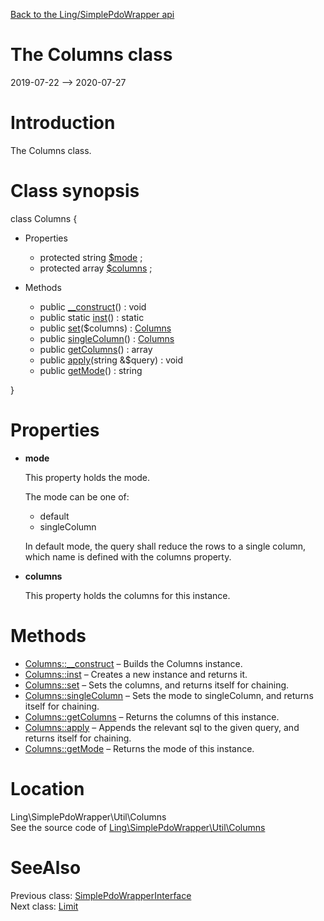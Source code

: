 [Back to the Ling/SimplePdoWrapper api](https://github.com/lingtalfi/SimplePdoWrapper/blob/master/doc/api/Ling/SimplePdoWrapper.md)



The Columns class
================
2019-07-22 --> 2020-07-27






Introduction
============

The Columns class.



Class synopsis
==============


class <span class="pl-k">Columns</span>  {

- Properties
    - protected string [$mode](#property-mode) ;
    - protected array [$columns](#property-columns) ;

- Methods
    - public [__construct](https://github.com/lingtalfi/SimplePdoWrapper/blob/master/doc/api/Ling/SimplePdoWrapper/Util/Columns/__construct.md)() : void
    - public static [inst](https://github.com/lingtalfi/SimplePdoWrapper/blob/master/doc/api/Ling/SimplePdoWrapper/Util/Columns/inst.md)() : static
    - public [set](https://github.com/lingtalfi/SimplePdoWrapper/blob/master/doc/api/Ling/SimplePdoWrapper/Util/Columns/set.md)($columns) : [Columns](https://github.com/lingtalfi/SimplePdoWrapper/blob/master/doc/api/Ling/SimplePdoWrapper/Util/Columns.md)
    - public [singleColumn](https://github.com/lingtalfi/SimplePdoWrapper/blob/master/doc/api/Ling/SimplePdoWrapper/Util/Columns/singleColumn.md)() : [Columns](https://github.com/lingtalfi/SimplePdoWrapper/blob/master/doc/api/Ling/SimplePdoWrapper/Util/Columns.md)
    - public [getColumns](https://github.com/lingtalfi/SimplePdoWrapper/blob/master/doc/api/Ling/SimplePdoWrapper/Util/Columns/getColumns.md)() : array
    - public [apply](https://github.com/lingtalfi/SimplePdoWrapper/blob/master/doc/api/Ling/SimplePdoWrapper/Util/Columns/apply.md)(string &$query) : void
    - public [getMode](https://github.com/lingtalfi/SimplePdoWrapper/blob/master/doc/api/Ling/SimplePdoWrapper/Util/Columns/getMode.md)() : string

}




Properties
=============

- <span id="property-mode"><b>mode</b></span>

    This property holds the mode.
    
    The mode can be one of:
    - default
    - singleColumn
    
    
    In default mode, the query shall reduce the rows to a single column, which name is defined
    with the columns property.
    
    

- <span id="property-columns"><b>columns</b></span>

    This property holds the columns for this instance.
    
    



Methods
==============

- [Columns::__construct](https://github.com/lingtalfi/SimplePdoWrapper/blob/master/doc/api/Ling/SimplePdoWrapper/Util/Columns/__construct.md) &ndash; Builds the Columns instance.
- [Columns::inst](https://github.com/lingtalfi/SimplePdoWrapper/blob/master/doc/api/Ling/SimplePdoWrapper/Util/Columns/inst.md) &ndash; Creates a new instance and returns it.
- [Columns::set](https://github.com/lingtalfi/SimplePdoWrapper/blob/master/doc/api/Ling/SimplePdoWrapper/Util/Columns/set.md) &ndash; Sets the columns, and returns itself for chaining.
- [Columns::singleColumn](https://github.com/lingtalfi/SimplePdoWrapper/blob/master/doc/api/Ling/SimplePdoWrapper/Util/Columns/singleColumn.md) &ndash; Sets the mode to singleColumn, and returns itself for chaining.
- [Columns::getColumns](https://github.com/lingtalfi/SimplePdoWrapper/blob/master/doc/api/Ling/SimplePdoWrapper/Util/Columns/getColumns.md) &ndash; Returns the columns of this instance.
- [Columns::apply](https://github.com/lingtalfi/SimplePdoWrapper/blob/master/doc/api/Ling/SimplePdoWrapper/Util/Columns/apply.md) &ndash; Appends the relevant sql to the given query, and returns itself for chaining.
- [Columns::getMode](https://github.com/lingtalfi/SimplePdoWrapper/blob/master/doc/api/Ling/SimplePdoWrapper/Util/Columns/getMode.md) &ndash; Returns the mode of this instance.





Location
=============
Ling\SimplePdoWrapper\Util\Columns<br>
See the source code of [Ling\SimplePdoWrapper\Util\Columns](https://github.com/lingtalfi/SimplePdoWrapper/blob/master/Util/Columns.php)



SeeAlso
==============
Previous class: [SimplePdoWrapperInterface](https://github.com/lingtalfi/SimplePdoWrapper/blob/master/doc/api/Ling/SimplePdoWrapper/SimplePdoWrapperInterface.md)<br>Next class: [Limit](https://github.com/lingtalfi/SimplePdoWrapper/blob/master/doc/api/Ling/SimplePdoWrapper/Util/Limit.md)<br>
